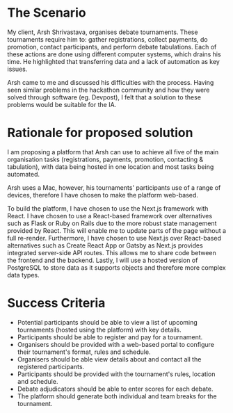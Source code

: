 # The Scenario

My client, Arsh Shrivastava, organises debate tournaments. These tournaments require him to: gather registrations, collect payments, do promotion, contact participants, and perform debate tabulations. Each of these actions are done using different computer systems, which drains his time. He highlighted that transferring data and a lack of automation as key issues.

Arsh came to me and discussed his difficulties with the process. Having seen similar problems in the hackathon community and how they were solved through software (eg. Devpost), I felt that a solution to these problems would be suitable for the IA.

# Rationale for proposed solution

I am proposing a platform that Arsh can use to achieve all five of the main organisation tasks (registrations, payments, promotion, contacting & tabulation), with data being hosted in one location and most tasks being automated.

Arsh uses a Mac, however, his tournaments' participants use of a range of devices, therefore I have chosen to make the platform web-based.

To build the platform, I have chosen to use the Next.js framework with React. I have chosen to use a React-based framework over alternatives such as Flask or Ruby on Rails due to the more robust state management provided by React. This will enable me to update parts of the page without a full re-render. Furthermore, I have chosen to use Next.js over React-based alternatives such as Create React App or Gatsby as Next.js provides integrated server-side API routes. This allows me to share code between the frontend and the backend. Lastly, I will use a hosted version of PostgreSQL to store data as it supports objects and therefore more complex data types. 

# Success Criteria

- Potential participants should be able to view a list of upcoming tournaments (hosted using the platform) with key details.
- Participants should be able to register and pay for a tournament.
- Organisers should be provided with a web-based portal to configure their tournament's format, rules and schedule.
- Organisers should be able view details about and contact all the registered participants.
- Participants should be provided with the tournament's rules, location and schedule.
- Debate adjudicators should be able to enter scores for each debate.
- The platform should generate both individual and team breaks for the tournament.
